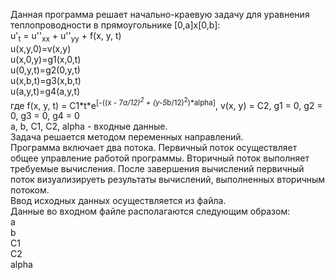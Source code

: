 Данная программа решает начально-краевую задачу для уравнения теплопроводности в прямоугольнике [0,a]x[0,b]:<br>
u'<sub>t</sub> = u''<sub>xx</sub> + u''<sub>yy</sub> + f(x, y, t)<br>
u(x,y,0)=v(x,y)<br>
u(x,0,y)=g1(x,0,t)<br>
u(0,y,t)=g2(0,y,t)<br>
u(x,b,t)=g3(x,b,t)<br>
u(a,y,t)=g4(a,y,t)<br>
где f(x, y, t) = C1\*t\*e<sup>[-((x - 7*a/12)<sup>2</sup> + (y-5*b/12)<sup>2</sup>)*alpha]</sup>, v(x, y) = C2, g1 = 0, g2 = 0, g3 = 0, g4 = 0<br>
a, b, C1, C2, alpha - входные данные.<br>
Задача решается методом переменных направлений.<br>
Программа включает два потока. Первичный поток осуществляет общее управление работой программы. Вторичный поток выполняет требуемые вычисления. После завершения вычислений первичный поток визуализируеть результаты вычислений, выполненных вторичным потоком.<br>
Ввод исходных данных осуществляется из файла.<br>
Данные во входном файле располагаются следующим образом:<br>
a<br>
b<br>
C1<br>
C2<br>
alpha
